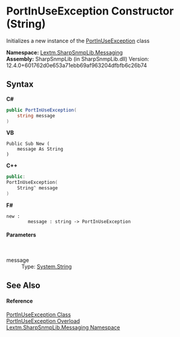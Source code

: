 # PortInUseException Constructor (String)
 

Initializes a new instance of the <a href="T_Lextm_SharpSnmpLib_Messaging_PortInUseException">PortInUseException</a> class

**Namespace:**&nbsp;<a href="N_Lextm_SharpSnmpLib_Messaging">Lextm.SharpSnmpLib.Messaging</a><br />**Assembly:**&nbsp;SharpSnmpLib (in SharpSnmpLib.dll) Version: 12.4.0+601762d0e653a71ebb69af963204dfbfb6c26b74

## Syntax

**C#**<br />
``` C#
public PortInUseException(
	string message
)
```

**VB**<br />
``` VB
Public Sub New ( 
	message As String
)
```

**C++**<br />
``` C++
public:
PortInUseException(
	String^ message
)
```

**F#**<br />
``` F#
new : 
        message : string -> PortInUseException
```


#### Parameters
&nbsp;<dl><dt>message</dt><dd>Type: <a href="https://docs.microsoft.com/dotnet/api/system.string" target="_blank" rel="noopener noreferrer">System.String</a><br /></dd></dl>

## See Also


#### Reference
<a href="T_Lextm_SharpSnmpLib_Messaging_PortInUseException">PortInUseException Class</a><br /><a href="Overload_Lextm_SharpSnmpLib_Messaging_PortInUseException__ctor">PortInUseException Overload</a><br /><a href="N_Lextm_SharpSnmpLib_Messaging">Lextm.SharpSnmpLib.Messaging Namespace</a><br />